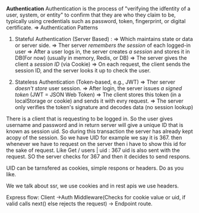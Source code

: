 **Authentication**
Authentication is the process of "verifying the idfentity of a user, system, or entity" to confirm that they are who they claim to be, typically using credentials such as password, token, fingerprint, or digital certificate.
=>
Authentication Patterns
1. Stateful Authentication (Server Based) : 
=> Which maintains state or data or server side.
=> Ther server *remembers the session* of each logged-in user
=> After a user logs in, the server creates *a session* and stores it in DB(For now) (usually in memory, Redis, or DB)
=> The server gives the client a *session ID* (via Cookie)
=> On each request, the client sends the session ID, and the server looks it up to check the user.

2. Stateless Authentication (Token-based, e.g., JWT)
=> Ther server *doesn't store* user session.
=> After login, the server issues *a signed token* (JWT = JSON Web Token)
=> The client stores this token (in a localStorage or cookie) and sends it with evry request.
=> The server only verifies the token's signature and decodes data (no session lookup)

There is a client that is requesting to be logged in. So the user gives username and password and in return server will give a unique ID that is known as session uid. So during this transaction the server has already kept acopy of the session. So we have UID for example  we say it is 367. then whenever we have to request on the server then i have to show this id for the sake of request.
Like Get / users | uid : 367 uid is also sent with the request. SO the server checks for 367 and then it decides to send respons.

UID can be tarnsfered as cookies, simple respons or headers. Do as you like.

We we talk about ssr, we use cookies and in rest apis we use headers.

Express flow:
Client ->Auth Middleware(Checks for cookie value or uid, if valid calls next() else rejects the request) -> Endpoint route.